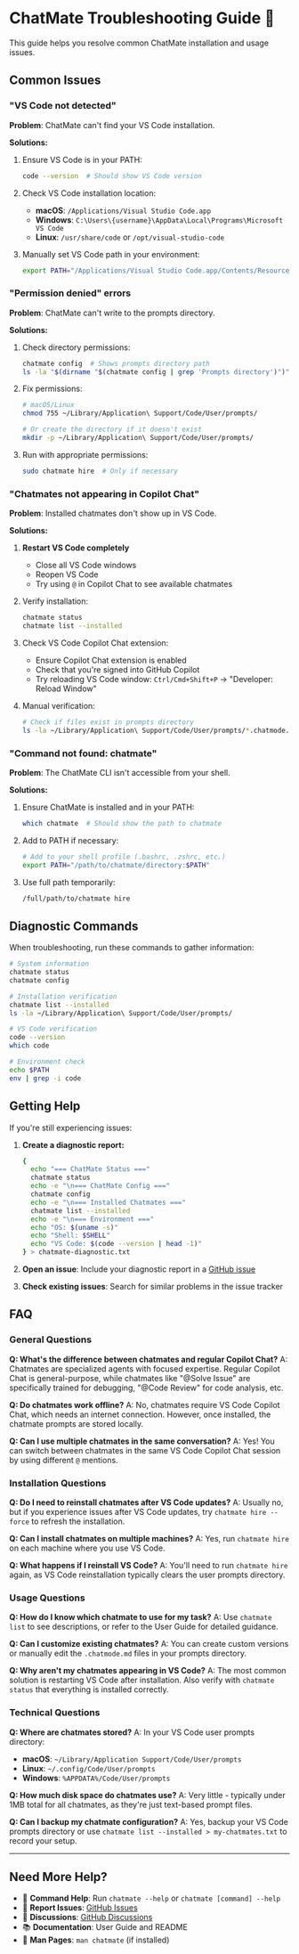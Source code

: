 # ChatMate Troubleshooting Guide 🔧

This guide helps you resolve common ChatMate installation and usage issues.

## Common Issues

### "VS Code not detected"

**Problem**: ChatMate can't find your VS Code installation.

**Solutions:**
1. Ensure VS Code is in your PATH:
   ```bash
   code --version  # Should show VS Code version
   ```

2. Check VS Code installation location:
   - **macOS**: `/Applications/Visual Studio Code.app`
   - **Windows**: `C:\Users\{username}\AppData\Local\Programs\Microsoft VS Code`
   - **Linux**: `/usr/share/code` or `/opt/visual-studio-code`

3. Manually set VS Code path in your environment:
   ```bash
   export PATH="/Applications/Visual Studio Code.app/Contents/Resources/app/bin:$PATH"
   ```

### "Permission denied" errors

**Problem**: ChatMate can't write to the prompts directory.

**Solutions:**
1. Check directory permissions:
   ```bash
   chatmate config  # Shows prompts directory path
   ls -la "$(dirname "$(chatmate config | grep 'Prompts directory')")"
   ```

2. Fix permissions:
   ```bash
   # macOS/Linux
   chmod 755 ~/Library/Application\ Support/Code/User/prompts/

   # Or create the directory if it doesn't exist
   mkdir -p ~/Library/Application\ Support/Code/User/prompts/
   ```

3. Run with appropriate permissions:
   ```bash
   sudo chatmate hire  # Only if necessary
   ```

### "Chatmates not appearing in Copilot Chat"

**Problem**: Installed chatmates don't show up in VS Code.

**Solutions:**
1. **Restart VS Code completely**
   - Close all VS Code windows
   - Reopen VS Code
   - Try using `@` in Copilot Chat to see available chatmates

2. Verify installation:
   ```bash
   chatmate status
   chatmate list --installed
   ```

3. Check VS Code Copilot Chat extension:
   - Ensure Copilot Chat extension is enabled
   - Check that you're signed into GitHub Copilot
   - Try reloading VS Code window: `Ctrl/Cmd+Shift+P` → "Developer: Reload Window"

4. Manual verification:
   ```bash
   # Check if files exist in prompts directory
   ls -la ~/Library/Application\ Support/Code/User/prompts/*.chatmode.md
   ```

### "Command not found: chatmate"

**Problem**: The ChatMate CLI isn't accessible from your shell.

**Solutions:**
1. Ensure ChatMate is installed and in your PATH:
   ```bash
   which chatmate  # Should show the path to chatmate
   ```

2. Add to PATH if necessary:
   ```bash
   # Add to your shell profile (.bashrc, .zshrc, etc.)
   export PATH="/path/to/chatmate/directory:$PATH"
   ```

3. Use full path temporarily:
   ```bash
   /full/path/to/chatmate hire
   ```

## Diagnostic Commands

When troubleshooting, run these commands to gather information:

```bash
# System information
chatmate status
chatmate config

# Installation verification
chatmate list --installed
ls -la ~/Library/Application\ Support/Code/User/prompts/

# VS Code verification
code --version
which code

# Environment check
echo $PATH
env | grep -i code
```

## Getting Help

If you're still experiencing issues:

1. **Create a diagnostic report:**
   ```bash
   {
     echo "=== ChatMate Status ==="
     chatmate status
     echo -e "\n=== ChatMate Config ==="
     chatmate config
     echo -e "\n=== Installed Chatmates ==="
     chatmate list --installed
     echo -e "\n=== Environment ==="
     echo "OS: $(uname -s)"
     echo "Shell: $SHELL"
     echo "VS Code: $(code --version | head -1)"
   } > chatmate-diagnostic.txt
   ```

2. **Open an issue**: Include your diagnostic report in a [GitHub issue](https://github.com/jonassiebler/chatmate/issues)

3. **Check existing issues**: Search for similar problems in the issue tracker

## FAQ

### General Questions

**Q: What's the difference between chatmates and regular Copilot Chat?**
A: Chatmates are specialized agents with focused expertise. Regular Copilot Chat is general-purpose, while chatmates like "@Solve Issue" are specifically trained for debugging, "@Code Review" for code analysis, etc.

**Q: Do chatmates work offline?**
A: No, chatmates require VS Code Copilot Chat, which needs an internet connection. However, once installed, the chatmate prompts are stored locally.

**Q: Can I use multiple chatmates in the same conversation?**
A: Yes! You can switch between chatmates in the same VS Code Copilot Chat session by using different `@` mentions.

### Installation Questions

**Q: Do I need to reinstall chatmates after VS Code updates?**
A: Usually no, but if you experience issues after VS Code updates, try `chatmate hire --force` to refresh the installation.

**Q: Can I install chatmates on multiple machines?**
A: Yes, run `chatmate hire` on each machine where you use VS Code.

**Q: What happens if I reinstall VS Code?**
A: You'll need to run `chatmate hire` again, as VS Code reinstallation typically clears the user prompts directory.

### Usage Questions

**Q: How do I know which chatmate to use for my task?**
A: Use `chatmate list` to see descriptions, or refer to the User Guide for detailed guidance.

**Q: Can I customize existing chatmates?**
A: You can create custom versions or manually edit the `.chatmode.md` files in your prompts directory.

**Q: Why aren't my chatmates appearing in VS Code?**
A: The most common solution is restarting VS Code after installation. Also verify with `chatmate status` that everything is installed correctly.

### Technical Questions

**Q: Where are chatmates stored?**
A: In your VS Code user prompts directory:
- **macOS**: `~/Library/Application Support/Code/User/prompts`
- **Linux**: `~/.config/Code/User/prompts`
- **Windows**: `%APPDATA%/Code/User/prompts`

**Q: How much disk space do chatmates use?**
A: Very little - typically under 1MB total for all chatmates, as they're just text-based prompt files.

**Q: Can I backup my chatmate configuration?**
A: Yes, backup your VS Code prompts directory or use `chatmate list --installed > my-chatmates.txt` to record your setup.

---

## Need More Help?

- 📖 **Command Help**: Run `chatmate --help` or `chatmate [command] --help`
- 🐛 **Report Issues**: [GitHub Issues](https://github.com/jonassiebler/chatmate/issues)
- 💬 **Discussions**: [GitHub Discussions](https://github.com/jonassiebler/chatmate/discussions)
- 📚 **Documentation**: User Guide and README
- 🔧 **Man Pages**: `man chatmate` (if installed)
